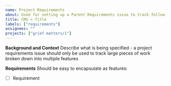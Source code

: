 ```yaml
---
name: Project Requirements
about: Used for setting up a Parent Requirements issue to track follow-on tasks
title: CMS > Title
labels: ["requirements"]
assignees: ""
projects: ["grief-matters/1"]
---
```


**Background and Context**
Describe what is being specified - a project requirements issue should only be used to track large pieces of work broken down into multiple features

**Requirements**
Should be easy to encapsulate as features:

- [ ] Requirement

